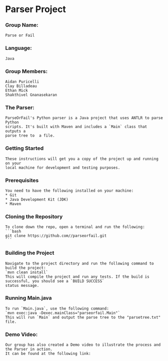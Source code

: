 # Parser Project
### Group Name: 
    Parse or Fail
### Language: 
    Java
### Group Members:
    Aidan Puricelli
    Clay Billadeau
    Ethan Mick
    Shakthivel Gnanasekaran
### The Parser:
    ParseOrFail's Python parser is a Java project that uses ANTLR to parse Python
    scripts. It's built with Maven and includes a `Main` class that outputs a
    parse tree to  a file.
### Getting Started
    These instructions will get you a copy of the project up and running on your 
    local machine for development and testing purposes.
### Prerequisites
    You need to have the following installed on your machine:
    * Git
    * Java Development Kit (JDK)
    * Maven
### Cloning the Repository
    To clone down the repo, open a terminal and run the following:
    ```bash
    git clone https://github.com//parseorfail.git
    ```
### Building the Project
    Navigate to the project directory and run the following command to build the project:
    `mvn clean install`
    This will compile the project and run any tests. If the build is successful, you should see a `BUILD SUCCESS`
    status message.
### Running Main.java
    To run `Main.java`, use the following command:
    `mvn exec:java -Dexec.mainClass="parseorfail.Main"`
    This will run `Main` and output the parse tree to the "parsetree.txt" file.
### Demo Video:
    Our group has also created a Demo video to illustrate the process and the Parser in action.
    It can be found at the following link:

